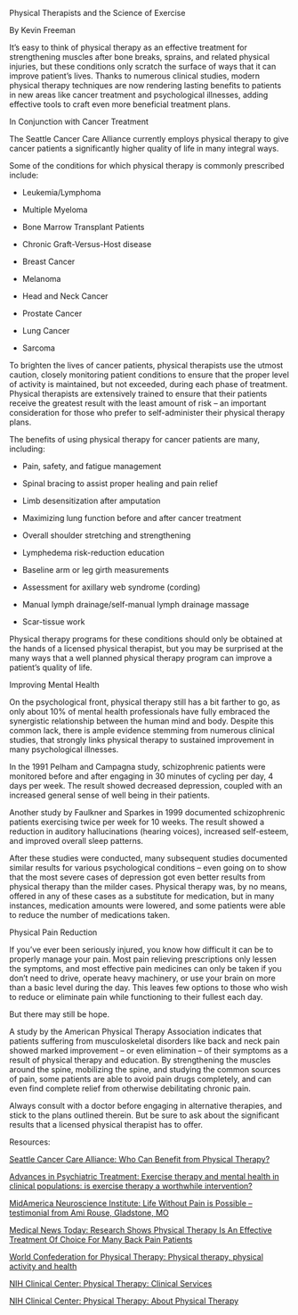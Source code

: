 Physical Therapists and the Science of Exercise

By Kevin Freeman

It’s easy to think of physical therapy as an effective treatment for strengthening muscles after bone breaks, sprains, and related physical injuries, but these conditions only scratch the surface of ways that it can improve patient’s lives. Thanks to numerous clinical studies, modern physical therapy techniques are now rendering lasting benefits to patients in new areas like cancer treatment and psychological illnesses, adding effective tools to craft even more beneficial treatment plans. 

In Conjunction with Cancer Treatment

The Seattle Cancer Care Alliance currently employs physical therapy to give cancer patients a significantly higher quality of life in many integral ways. 

Some of the conditions for which physical therapy is commonly prescribed include: 

- Leukemia/Lymphoma

- Multiple Myeloma

- Bone Marrow Transplant Patients

- Chronic Graft-Versus-Host disease

- Breast Cancer

- Melanoma

- Head and Neck Cancer

- Prostate Cancer

- Lung Cancer

- Sarcoma

To brighten the lives of cancer patients, physical therapists use the utmost caution, closely monitoring patient conditions to ensure that the proper level of activity is maintained, but not exceeded, during each phase of treatment. Physical therapists are extensively trained to ensure that their patients receive the greatest result with the least amount of risk – an important consideration for those who prefer to self-administer their physical therapy plans.

The benefits of using physical therapy for cancer patients are many, including:

- Pain, safety, and fatigue management

- Spinal bracing to assist proper healing and pain relief

- Limb desensitization after amputation

- Maximizing lung function before and after cancer treatment

- Overall shoulder stretching and strengthening

- Lymphedema risk-reduction education

- Baseline arm or leg girth measurements

- Assessment for axillary web syndrome (cording)

- Manual lymph drainage/self-manual lymph drainage massage

- Scar-tissue work

Physical therapy programs for these conditions should only be obtained at the hands of a licensed physical therapist, but you may be surprised at the many ways that a well planned physical therapy program can improve a patient’s quality of life. 

Improving Mental Health

On the psychological front, physical therapy still has a bit farther to go, as only about 10% of mental health professionals have fully embraced the synergistic relationship between the human mind and body. Despite this common lack, there is ample evidence stemming from numerous clinical studies, that strongly links physical therapy to sustained improvement in many psychological illnesses. 

In the 1991 Pelham and Campagna study, schizophrenic patients were monitored before and after engaging in 30 minutes of cycling per day, 4 days per week. The result showed decreased depression, coupled with an increased general sense of well being in their patients. 

Another study by Faulkner and Sparkes in 1999 documented schizophrenic patients exercising twice per week for 10 weeks. The result showed a reduction in auditory hallucinations (hearing voices), increased self-esteem, and improved overall sleep patterns. 

After these studies were conducted, many subsequent studies documented similar results for various psychological conditions – even going on to show that the most severe cases of depression got even better results from physical therapy than the milder cases. Physical therapy was, by no means, offered in any of these cases as a substitute for medication, but in many instances, medication amounts were lowered, and some patients were able to reduce the number of medications taken.

Physical Pain Reduction

If you’ve ever been seriously injured, you know  how difficult it can be to properly manage your pain. Most pain relieving prescriptions only lessen the symptoms, and most effective pain medicines can only be taken if you don’t need to drive, operate heavy machinery, or use your brain on more than a basic level during the day. This leaves few options to those who wish to reduce or eliminate pain while functioning to their fullest each day. 

But there may still be hope.

A study by the American Physical Therapy Association indicates that patients suffering from musculoskeletal disorders like back and neck pain showed marked improvement – or even elimination – of their symptoms as a result of physical therapy and education. By strengthening the muscles around the spine, mobilizing the spine, and studying the common sources of pain, some patients are able to avoid pain drugs completely, and can even find complete relief from otherwise debilitating chronic pain. 

Always consult with a doctor before engaging in alternative therapies, and stick to the plans outlined therein. But be sure to ask about the significant results that a licensed physical therapist has to offer.

Resources: 

[Seattle Cancer Care Alliance: Who Can Benefit from Physical Therapy?](http://www.seattlecca.org/who-can-benefit-from-physical-therapy.cfm)

[Advances in Psychiatric Treatment: Exercise therapy and mental health in clinical populations: is exercise therapy a worthwhile intervention?](http://apt.rcpsych.org/content/8/4/262.full#sec-12)

[MidAmerica Neuroscience Institute: Life Without Pain is Possible – testimonial from Ami Rouse, Gladstone, MO](http://blog.neurokc.com/bid/58060/Physical-Therapy-Provides-Lasting-Pain-Relief)

[Medical News Today: Research Shows Physical Therapy Is An Effective Treatment Of Choice For Many Back Pain Patients](http://www.medicalnewstoday.com/releases/98345.php)

[World Confederation for Physical Therapy: Physical therapy, physical activity and health](http://www.wcpt.org/node/33329)

[NIH Clinical Center: Physical Therapy: Clinical Services](http://clinicalcenter.nih.gov/rmd/pt/ptclinaservice.html)

[NIH Clinical Center: Physical Therapy: About Physical Therapy](http://clinicalcenter.nih.gov/rmd/pt/index.html)

 

